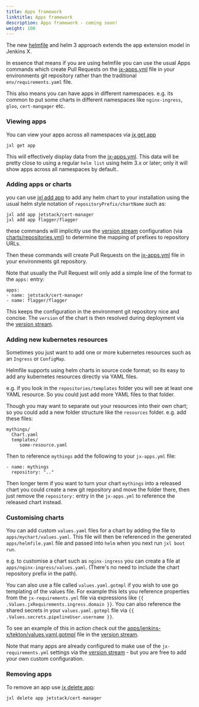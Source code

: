 ```yaml
---
title: Apps framework
linktitle: Apps framework
description: Apps framework - coming soon!
weight: 100
---
```



The new [helmfile](https://github.com/roboll/helmfile) and helm 3 approach extends the app extension model in Jenkins X.

In essence that means if you are using helmfile you can use the usual Apps commands which create Pull Requests on the [jx-apps.yml](https://github.com/jenkins-x-labs/boot-helmfile-poc/blob/master/jx-apps.yml) file in your environments git repository rather than the traditional `env/requirements.yaml` file.

This also means you can have apps in different namespaces. e.g. its common to put some charts in different namespaces like `nginx-ingress`, `gloo`, `cert-mangager` etc.

### Viewing apps

You can view your apps across all namespaces via [jx get app](https://jenkins-x.io/commands/jx_get_apps/)

``` 
jxl get app
```

This will effectively display data from the [jx-apps.yml](https://github.com/jenkins-x-labs/boot-helmfile-poc/blob/master/jx-apps.yml). This data will be pretty close to using a regular `helm list` using helm 3.x or later; only it will show apps across all namespaces by default..

### Adding apps or charts

you can use [jxl add app](https://jenkins-x.io/commands/jx_add_app/) to add any helm chart to your installation using the usual helm style notation of `repositoryPrefix/chartName` such as:

```
jxl add app jetstack/cert-manager
jxl add app flagger/flagger

```

these commands will implicitly use the [version stream](https://jenkins-x.io/about/concepts/version-stream/) configuration (via [charts/repositories.yml](https://github.com/jenkins-x/jenkins-x-versions/blob/master/charts/repositories.yml)) to determine the mapping of prefixes to repository URLs.

Then these commands will create Pull Requests on the [jx-apps.yml](https://github.com/jenkins-x-labs/boot-helmfile-poc/blob/master/jx-apps.yml) file in your environments git repository.

Note that usually the Pull Request will only add a simple line of the format to the `apps:` entry:

```
apps:
- name: jetstack/cert-manager 
- name: flagger/flagger
``` 

This keeps the configuration in the environment git repository nice and concise. The `version` of the chart is then resolved during deployment via the [version stream](https://jenkins-x.io/about/concepts/version-stream/).

### Adding new kubernetes resources

Sometimes you just want to add one or more kubernetes resources such as an `Ingress` or `ConfigMap`.

Helmfile supports using helm charts in source code format; so its easy to add any kubernetes resources directly via YAML files.

e.g. if you look in the `repositories/templates` folder you will see at least one YAML resource. So you could just add more YAML files to that folder.

Though you may want to separate out your resources into their own chart; so you could add a new folder structure like the `resources` folder. e.g. add these files:

``` 
mythings/
  Chart.yaml
  templates/
     some-resource.yaml
```

Then to reference `mythings` add the following to your `jx-apps.yml` file:

```
- name: mythings
  repository: ".."
```

Then longer term if you want to turn your chart `mythings` into a released chart you could create a new git repository and move the folder there, then just remove the `repository:` entry in the `jx-apps.yml` to reference the released chart instead.

### Customising charts

You can add custom `values.yaml` files for a chart by adding the file to `apps/mychart/values.yaml`. This file will then be referenced in the generated `apps/helmfile.yaml` file and passed into `helm` when you next run `jxl boot run`.

e.g. to customise a chart such as `nginx-ingress` you can create a file at `apps/nginx-ingress/values.yaml`. (There's no need to include the chart repository prefix in the path).

You can also use a file called `values.yaml.gotmpl` if you wish to use go templating of the values file. For example this lets you reference properties from the `jx-requirements.yml` file via expressions like `{{ .Values.jxRequirements.ingress.domain }}`. You can also reference the shared secrets in your `values.yaml.gotmpl` file via `{{ .Values.secrets.pipelineUser.username }}`.

To see an example of this in action check out the [apps/jenkins-x/tekton/values.yaml.gotmpl](https://github.com/jenkins-x/jenkins-x-versions/tree/master/apps/jenkins-x/tekton/values.yaml.gotmpl) file in the [version stream](https://jenkins-x.io/about/concepts/version-stream/).

Note that many apps are already configured to make use of the `jx-requirements.yml` settings via the [version stream](https://jenkins-x.io/about/concepts/version-stream/) - but you are free to add your own custom configuration. 

### Removing apps

To remove an app use [jx delete app](https://jenkins-x.io/commands/jx_delete_app/):

```
jxl delete app jetstack/cert-manager
```